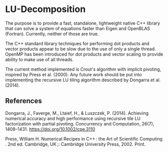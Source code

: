 # LU-Decomposition
The purpose is to provide a fast, standalone, lightweight native C++ library that can solve a system of equations faster than Eigen and OpenBLAS (Fortran). Currently, neither of those are true.

The C++ standard library techniques for performing dot products and vector products appear to be slow due to the use of only a single thread. OpenMP has been introduced for dot products and vector scaling to provide ability to make use of all threads. 

The current method implemented is Crout's algorithm with implicit pivoting, inspired by Press et al. (2000). Any future work should be put into implementing the recursive LU tiling algorithm described by Dongarra et al. (2014).  

## References

Dongarra, J., Faverge, M., Ltaief, H., & Luszczek, P. (2014). Achieving numerical accuracy and high performance using recursive tile LU factorization with partial pivoting. Concurrency and Computation, 26(7), 1408–1431. https://doi.org/10.1002/cpe.3110

Press, William H. Numerical Recipes in C++ : the Art of Scientific Computing . 2nd ed. Cambridge, UK ;: Cambridge University Press, 2002. Print.
